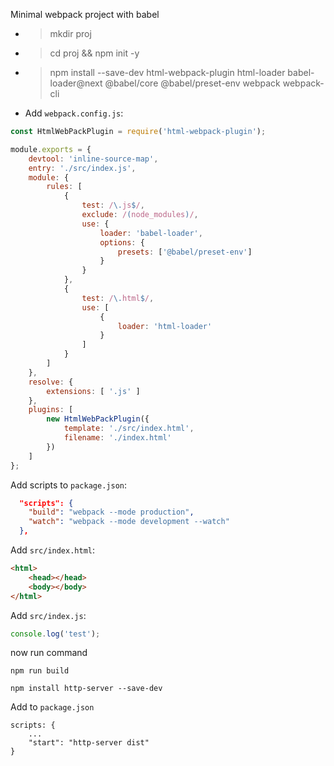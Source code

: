 Minimal webpack project with babel

- >mkdir proj
- >cd proj && npm init -y
- >npm install --save-dev html-webpack-plugin html-loader babel-loader@next @babel/core @babel/preset-env webpack webpack-cli
- Add `webpack.config.js`:

```javascript
const HtmlWebPackPlugin = require('html-webpack-plugin');

module.exports = {
    devtool: 'inline-source-map',
    entry: './src/index.js',
    module: {
        rules: [
            {
                test: /\.js$/,
                exclude: /(node_modules)/,
                use: {
                    loader: 'babel-loader',
                    options: {
                        presets: ['@babel/preset-env']
                    }
                }
            },
            {
                test: /\.html$/,
                use: [
                    {
                        loader: 'html-loader'
                    }
                ]
            }
        ]
    },
    resolve: {
        extensions: [ '.js' ]
    },
    plugins: [
        new HtmlWebPackPlugin({
            template: './src/index.html',
            filename: './index.html'
        })
    ]
};
```


Add scripts to `package.json`:
```json
  "scripts": {
    "build": "webpack --mode production",
    "watch": "webpack --mode development --watch"
  },
```

Add `src/index.html`:

```html
<html>
    <head></head>
    <body></body>
</html>
```

Add `src/index.js`:

```typescript
console.log('test');
```

now run command
```
npm run build
```

```
npm install http-server --save-dev
```

Add to `package.json`
```
scripts: {
    ...
    "start": "http-server dist"
}
```